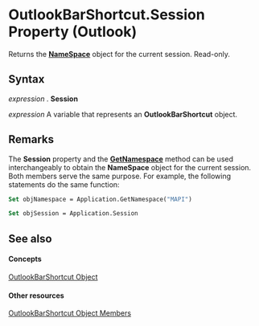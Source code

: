
# OutlookBarShortcut.Session Property (Outlook)

Returns the  **[NameSpace](f0dcaa19-07f5-5d42-a3bf-2e42b7885644.md)** object for the current session. Read-only.


## Syntax

 _expression_ . **Session**

 _expression_ A variable that represents an **OutlookBarShortcut** object.


## Remarks

The  **Session** property and the **[GetNamespace](6175d0d9-5a61-ce45-35c0-b70895d757b3.md)** method can be used interchangeably to obtain the **NameSpace** object for the current session. Both members serve the same purpose. For example, the following statements do the same function:


```vb
Set objNamespace = Application.GetNamespace("MAPI") 
```


```vb
Set objSession = Application.Session
```


## See also


#### Concepts


[OutlookBarShortcut Object](fae05770-1b06-1ddd-e2db-8428e64bd1e2.md)
#### Other resources


[OutlookBarShortcut Object Members](9f09693e-1d95-b04d-4eed-8f3c8459f574.md)
